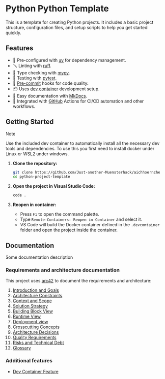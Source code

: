 # Python Python Template

This is a template for creating Python projects. It includes a basic project structure, configuration files, and setup scripts to help you get started quickly.

## Features

- 📁 Pre-configured with [uv](https://docs.astral.sh/uv/) for dependency management.
- 🪛 Linting with [ruff](https://docs.astral.sh/ruff/).
- 🔧 Type checking with [mypy](https://mypy-lang.org/).
- 🧪 Testing with [pytest](https://docs.pytest.org/en/stable/).
- 📝 [Pre-commit](https://pre-commit.com/) hooks for code quality.
- 📦 Uses [dev container](https://containers.dev/) development setup.
- 🔎 Easy documentation with [MkDocs](https://containers.dev/).
- 🧰 Integrated with [GitHub](https://docs.github.com/en) Actions for CI/CD automation and other workflows.

## Getting Started

> [!NOTE]
> Use the included dev container to automatically install all the necessary dev tools and dependencies. To use this you first need to install docker under Linux or WSL2 under windows.

1. **Clone the repository:**
    ```sh
    git clone https://github.com/Just-another-Muensterhack/aichhoernchen-backend.git
    cd python-project-template
    ```

2. **Open the project in Visual Studio Code:**
    ```sh
    code .
    ```

3. **Reopen in container:**
    - Press `F1` to open the command palette.
    - Type `Remote-Containers: Reopen in Container` and select it.
    - VS Code will build the Docker container defined in the `.devcontainer` folder and open the project inside the container.

## Documentation

Some documentation description

### Requirements and architecture documentation

This project uses [arc42](https://docs.arc42.org/home/) to document the requirements and architecture:
1. [Introduction and Goals](docs/arc/introduction.md)
1. [Architecture Constraints](docs/arc/constraints.md)
1. [Context and Scope](docs/arc/context.md)
1. [Solution Strategy](docs/arc/strategy.md)
1. [Building Block View](docs/arc/building_block.md)
1. [Runtime View](docs/arc/runtime.md)
1. [Deployment view](docs/arc/deployment.md)
1. [Crosscutting Concepts](docs/arc/concepts.md)
1. [Architecture Decisions](docs/arc/decisions.md)
1. [Quality Requirements](docs/arc/quality.md)
1. [Risks and Technical Debt](docs/arc/risks.md)
1. [Glossary](docs/arc/glossary.md)

### Additional features

* [Dev Container Feature](https://containers.dev/features)
